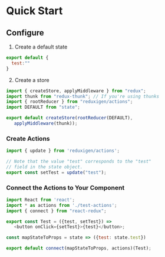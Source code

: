 # Quick Start

## Configure

1. Create a default state

```javascript
export default {
  test:""
}
```

2. Create a store

```javascript
import { createStore, applyMiddleware } from "redux";
import thunk from "redux-thunk"; // If you're using thunks
import { rootReducer } from "reduxigen/actions";
import DEFAULT from "state";

export default createStore(rootReducer(DEFAULT), 
   applyMiddleware(thunk));
```

### Create Actions

```javascript
import { update } from 'reduxigen/actions';

// Note that the value "test" corresponds to the "test" 
// field in the state object.
export const setTest = update("test");
```

### Connect the Actions to Your Component

```javascript
import React from 'react';
import * as actions from './test-actions';
import { connect } from "react-redux";

export const Test = ({test, setTest}) => 
   <button onClick={setTest}>{test}</button>;

const mapStateToProps = state => ({test: state.test})

export default connect(mapStateToProps, actions)(Test);
```

